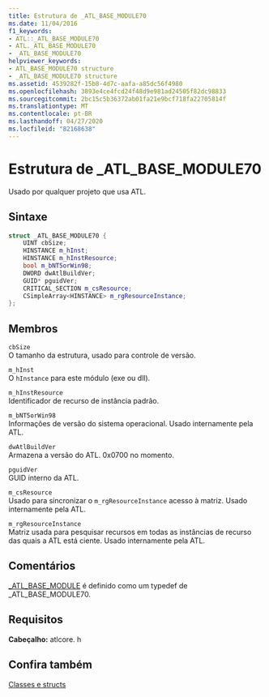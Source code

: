 ```yaml
---
title: Estrutura de _ATL_BASE_MODULE70
ms.date: 11/04/2016
f1_keywords:
- ATL::_ATL_BASE_MODULE70
- ATL._ATL_BASE_MODULE70
- _ATL_BASE_MODULE70
helpviewer_keywords:
- ATL_BASE_MODULE70 structure
- _ATL_BASE_MODULE70 structure
ms.assetid: 4539282f-15b8-4d7c-aafa-a85dc56f4980
ms.openlocfilehash: 3893e4ce4fcd24f48d9e981ad24505f82dc98833
ms.sourcegitcommit: 2bc15c5b36372ab01fa21e9bcf718fa22705814f
ms.translationtype: MT
ms.contentlocale: pt-BR
ms.lasthandoff: 04/27/2020
ms.locfileid: "82168638"
---
```

# <a name="_atl_base_module70-structure"></a>Estrutura de _ATL_BASE_MODULE70

Usado por qualquer projeto que usa ATL.

## <a name="syntax"></a>Sintaxe

```cpp
struct _ATL_BASE_MODULE70 {
    UINT cbSize;
    HINSTANCE m_hInst;
    HINSTANCE m_hInstResource;
    bool m_bNT5orWin98;
    DWORD dwAtlBuildVer;
    GUID* pguidVer;
    CRITICAL_SECTION m_csResource;
    CSimpleArray<HINSTANCE> m_rgResourceInstance;
};
```

## <a name="members"></a>Membros

`cbSize`<br/>
O tamanho da estrutura, usado para controle de versão.

`m_hInst`<br/>
O `hInstance` para este módulo (exe ou dll).

`m_hInstResource`<br/>
Identificador de recurso de instância padrão.

`m_bNT5orWin98`<br/>
Informações de versão do sistema operacional. Usado internamente pela ATL.

`dwAtlBuildVer`<br/>
Armazena a versão do ATL. 0x0700 no momento.

`pguidVer`<br/>
GUID interno da ATL.

`m_csResource`<br/>
Usado para sincronizar o `m_rgResourceInstance` acesso à matriz. Usado internamente pela ATL.

`m_rgResourceInstance`<br/>
Matriz usada para pesquisar recursos em todas as instâncias de recurso das quais a ATL está ciente. Usado internamente pela ATL.

## <a name="remarks"></a>Comentários

[_ATL_BASE_MODULE](atl-typedefs.md#_atl_base_module) é definido como um typedef de _ATL_BASE_MODULE70.

## <a name="requirements"></a>Requisitos

**Cabeçalho:** atlcore. h

## <a name="see-also"></a>Confira também

[Classes e structs](../../atl/reference/atl-classes.md)
